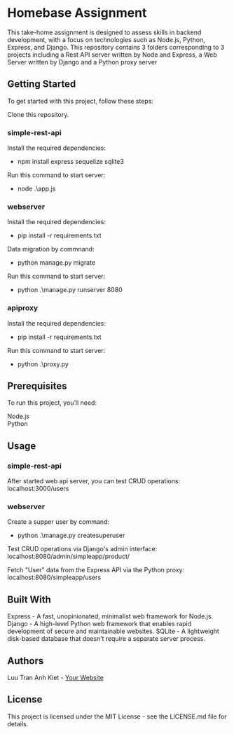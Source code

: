 # Homebase Assignment
This take-home assignment is designed to assess skills in backend development, with a focus on technologies such as Node.js, Python, Express, and Django. This repository contains 3 folders corresponding to 3 projects including a Rest API server written by Node and Express, a Web Server written by Django and a Python proxy server

## Getting Started
To get started with this project, follow these steps:

Clone this repository.  

### simple-rest-api      
Install the required dependencies:    
 - npm install express  sequelize sqlite3

Run this command to start server:   
 - node .\app.js  

### webserver      
Install the required dependencies:   
 - pip install -r requirements.txt     

Data migration by commnand:    
 - python manage.py migrate     

Run this command to start server:    
 - python .\manage.py runserver 8080     

### apiproxy    
Install the required dependencies:  
 - pip install -r requirements.txt  

Run this command to start server:  
 - python .\proxy.py

## Prerequisites
To run this project, you’ll need:

Node.js   
Python

## Usage
### simple-rest-api     
After started web api server, you can test CRUD operations: localhost:3000/users  

### webserver   
Create a supper user by command:  
 - python .\manage.py createsuperuser

Test CRUD operations via Django's admin interface: localhost:8080/admin/simpleapp/product/  

Fetch "User" data from the Express API via the Python proxy: localhost:8080/simpleapp/users

## Built With
Express - A fast, unopinionated, minimalist web framework for Node.js.
Django - A high-level Python web framework that enables rapid development of secure and maintainable websites.
SQLite - A lightweight disk-based database that doesn’t require a separate server process.
## Authors
Luu Tran Anh Kiet - [Your Website](https://www.linkedin.com/in/kiet-luu-99a289199/)
## License
This project is licensed under the MIT License - see the LICENSE.md file for details.
